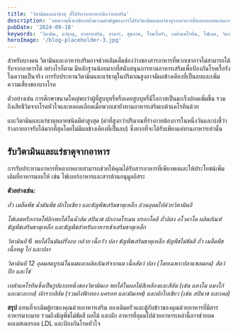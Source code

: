 ```yaml
---
title: 'วิตามินและแร่ธาตุ ที่ได้รับจากอาหารดีกว่ายาเสริม'
description: 'บทความนี้จะอธิบายถึงความสำคัญของการได้รับวิตามินและแร่ธาตุจากอาหารที่หลากหลายแทนการพึ่งพายาเสริม โดยเน้นถึงประโยชน์ของอาหารและความเสี่ยงที่อาจเกิดขึ้นจากการทานอาหารเสริมมากเกินไป'
pubDate: '2024-09-18'
keywords: 'วิตามิน, แร่ธาตุ, อาหารเสริม, อาหาร, สุขภาพ, โรคเรื้อรัง, เบต้าแคโรทีน, โฟเลต, วิตามินบี 6, วิตามินบี 12'
heroImage: '/blog-placeholder-3.jpg'
---
```


สำหรับบางคน วิตามินและอาหารเสริมอาจช่วยเติมเต็มช่องว่างของสารอาหารที่พวกเขาอาจไม่สามารถได้รับจากอาหารได้ อย่างไรก็ตาม มีหลักฐานน้อยมากที่สนับสนุนการทานอาหารเสริมเพื่อป้องกันโรคเรื้อรัง ในความเป็นจริง การรับประทานวิตามินและแร่ธาตุในปริมาณสูงอาจมีผลข้างเคียงที่เป็นลบและเพิ่มความเสี่ยงของบางโรค

ตัวอย่างเช่น การศึกษาขนาดใหญ่พบว่าผู้ที่สูบบุหรี่หรือเคยสูบบุหรี่มีโอกาสเป็นมะเร็งปอดเพิ่มขึ้น รวมถึงเสียชีวิตจากโรคหัวใจและหลอดเลือดเมื่อพวกเขายังทานอาหารเสริมเบต้าแคโรทีนด้วย

และวิตามินและแร่ธาตุหลายชนิดมีค่าสูงสุด (ค่าที่สูงกว่าปริมาณที่ร่างกายต้องการในหนึ่งวันและบ่งชี้ว่าร่างกายอาจรับได้มากที่สุดโดยไม่มีผลข้างเคียงที่เป็นลบ) ซึ่งยากที่จะได้รับเพียงแค่ทานอาหารเท่านั้น


## รับวิตามินและแร่ธาตุจากอาหาร

การรับประทานอาหารที่หลากหลายสามารถช่วยให้คุณได้รับสารอาหารที่เพียงพอและให้ประโยชน์เพิ่มเติมที่อาหารมอบให้ เช่น ไฟเบอร์อาหารและสารต้านอนุมูลอิสระ

**ตัวอย่างเช่น:**

*ถั่ว เมล็ดพืช น้ำมันพืช ผักใบเขียว และธัญพืชเสริมธาตุเหล็ก ล้วนอุดมไปด้วยวิตามินอี*

*โฟเลตหรือกรดโฟลิกพบได้ในน้ำส้ม สปินาช ผักกาดโรเมน บรอกโคลี ถั่วลิสง อโวคาโด ผลิตภัณฑ์ธัญพืชเสริมธาตุเหล็ก และธัญพืชสำหรับอาหารเช้าเสริมธาตุเหล็ก*

*วิตามินบี 6 พบได้ในมันฝรั่งอบ กล้วย เนื้อวัว ปลา ธัญพืชเสริมธาตุเหล็ก ธัญพืชไม่ขัดสี ถั่ว เมล็ดพืช เนื้อหมู ไก่ และปลา*

*วิตามินบี 12 อุดมสมบูรณ์ในนมและผลิตภัณฑ์จากนม เนื้อสัตว์ ปลา (โดยเฉพาะปลาแซลมอน) สัตว์ปีก และไข่*

*เบต้าแคโรทีนซึ่งเป็นรูปแบบหนึ่งของวิตามินเอ พบได้ในผลไม้สีเหลืองและสีส้ม (เช่น แตงโม แมงโก้ และมะละกอ) ผักรากสีส้ม (รวมถึงฟักทอง แครอท และมันเทศ) และผักใบเขียว (เช่น สปินาช และเคล)*

**สรุป** แทนที่จะเติมตู้ยาของคุณด้วยอาหารเสริม ลองเติมครัวและตู้กับข้าวของคุณด้วยอาหารที่มีสารอาหารมากมาย รวมถึงธัญพืชไม่ขัดสี ผลไม้ และผัก อาหารที่อุดมไปด้วยอาหารเหล่านี้อาจช่วยลดคอเลสเตอรอล LDL และป้องกันโรคหัวใจ
